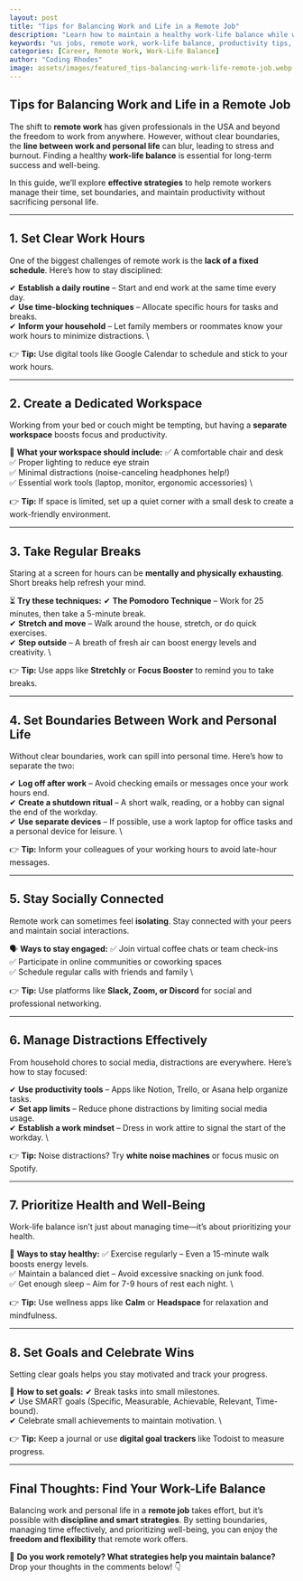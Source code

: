 ```yaml
---
layout: post
title: "Tips for Balancing Work and Life in a Remote Job"
description: "Learn how to maintain a healthy work-life balance while working remotely. Discover expert tips on managing time, setting boundaries, and staying productive."
keywords: "us jobs, remote work, work-life balance, productivity tips, remote job stress, time management, work from home"
categories: [Career, Remote Work, Work-Life Balance]
author: "Coding Rhodes"
image: assets/images/featured_tips-balancing-work-life-remote-job.webp
---
```


## **Tips for Balancing Work and Life in a Remote Job**

The shift to **remote work** has given professionals in the USA and beyond the freedom to work from anywhere. However, without clear boundaries, the **line between work and personal life** can blur, leading to stress and burnout. Finding a healthy **work-life balance** is essential for long-term success and well-being.

In this guide, we’ll explore **effective strategies** to help remote workers manage their time, set boundaries, and maintain productivity without sacrificing personal life.

---

## **1. Set Clear Work Hours**

One of the biggest challenges of remote work is the **lack of a fixed schedule**. Here’s how to stay disciplined:

✔ **Establish a daily routine** – Start and end work at the same time every day. \
✔ **Use time-blocking techniques** – Allocate specific hours for tasks and breaks. \
✔ **Inform your household** – Let family members or roommates know your work hours to minimize distractions. \

👉 **Tip:** Use digital tools like Google Calendar to schedule and stick to your work hours.

---

## **2. Create a Dedicated Workspace**

Working from your bed or couch might be tempting, but having a **separate workspace** boosts focus and productivity.

🏡 **What your workspace should include:**
✅ A comfortable chair and desk \
✅ Proper lighting to reduce eye strain \
✅ Minimal distractions (noise-canceling headphones help!) \
✅ Essential work tools (laptop, monitor, ergonomic accessories) \

👉 **Tip:** If space is limited, set up a quiet corner with a small desk to create a work-friendly environment.

---

## **3. Take Regular Breaks**

Staring at a screen for hours can be **mentally and physically exhausting**. Short breaks help refresh your mind.

⏳ **Try these techniques:**
✔ **The Pomodoro Technique** – Work for 25 minutes, then take a 5-minute break. \
✔ **Stretch and move** – Walk around the house, stretch, or do quick exercises. \
✔ **Step outside** – A breath of fresh air can boost energy levels and creativity. \

👉 **Tip:** Use apps like **Stretchly** or **Focus Booster** to remind you to take breaks.

---

## **4. Set Boundaries Between Work and Personal Life**

Without clear boundaries, work can spill into personal time. Here’s how to separate the two:

✔ **Log off after work** – Avoid checking emails or messages once your work hours end. \
✔ **Create a shutdown ritual** – A short walk, reading, or a hobby can signal the end of the workday. \
✔ **Use separate devices** – If possible, use a work laptop for office tasks and a personal device for leisure. \

👉 **Tip:** Inform your colleagues of your working hours to avoid late-hour messages.

---

## **5. Stay Socially Connected**

Remote work can sometimes feel **isolating**. Stay connected with your peers and maintain social interactions.

🗣 **Ways to stay engaged:**
✅ Join virtual coffee chats or team check-ins \
✅ Participate in online communities or coworking spaces \
✅ Schedule regular calls with friends and family \

👉 **Tip:** Use platforms like **Slack, Zoom, or Discord** for social and professional networking.

---

## **6. Manage Distractions Effectively**

From household chores to social media, distractions are everywhere. Here’s how to stay focused:

✔ **Use productivity tools** – Apps like Notion, Trello, or Asana help organize tasks. \
✔ **Set app limits** – Reduce phone distractions by limiting social media usage. \
✔ **Establish a work mindset** – Dress in work attire to signal the start of the workday. \

👉 **Tip:** Noise distractions? Try **white noise machines** or focus music on Spotify.

---

## **7. Prioritize Health and Well-Being**

Work-life balance isn’t just about managing time—it’s about prioritizing your health.

💪 **Ways to stay healthy:**
✅ Exercise regularly – Even a 15-minute walk boosts energy levels. \
✅ Maintain a balanced diet – Avoid excessive snacking on junk food. \
✅ Get enough sleep – Aim for 7-9 hours of rest each night. \

👉 **Tip:** Use wellness apps like **Calm** or **Headspace** for relaxation and mindfulness.

---

## **8. Set Goals and Celebrate Wins**

Setting clear goals helps you stay motivated and track your progress.

🎯 **How to set goals:**
✔ Break tasks into small milestones. \
✔ Use SMART goals (Specific, Measurable, Achievable, Relevant, Time-bound). \
✔ Celebrate small achievements to maintain motivation. \

👉 **Tip:** Keep a journal or use **digital goal trackers** like Todoist to measure progress.

---

## **Final Thoughts: Find Your Work-Life Balance**

Balancing work and personal life in a **remote job** takes effort, but it’s possible with **discipline and smart strategies**. By setting boundaries, managing time effectively, and prioritizing well-being, you can enjoy the **freedom and flexibility** that remote work offers.

🚀 **Do you work remotely? What strategies help you maintain balance?** Drop your thoughts in the comments below! 👇

